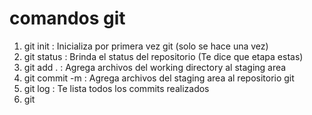 # comandos git

1. git init : Inicializa por primera vez git (solo se hace una vez)
2. git status : Brinda el status del repositorio (Te dice que etapa estas)
3. git add . : Agrega archivos del working directory al staging area
4. git commit -m : Agrega archivos del staging area al repositorio git
5. git log : Te lista todos los commits realizados
6. git